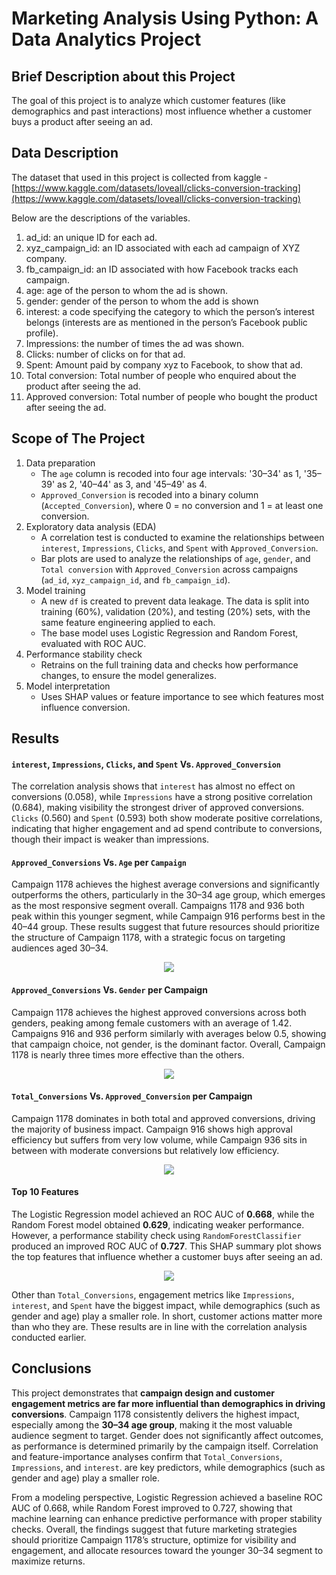 # Marketing Analysis Using Python: A Data Analytics Project

## Brief Description about this Project
The goal of this project is to analyze which customer features (like demographics and past interactions) most influence whether a customer buys a product after seeing an ad.

## Data Description
The dataset that used in this project is collected from kaggle - [https://www.kaggle.com/datasets/loveall/clicks-conversion-tracking](https://www.kaggle.com/datasets/loveall/clicks-conversion-tracking)

Below are the descriptions of the variables.

1. ad_id: an unique ID for each ad.
2. xyz_campaign_id: an ID associated with each ad campaign of XYZ company.
3. fb_campaign_id: an ID associated with how Facebook tracks each campaign.
4. age: age of the person to whom the ad is shown.
5. gender: gender of the person to whom the add is shown
6. interest: a code specifying the category to which the person’s interest belongs (interests are as mentioned in the person’s Facebook public profile).
7. Impressions: the number of times the ad was shown.
8. Clicks: number of clicks on for that ad.
9. Spent: Amount paid by company xyz to Facebook, to show that ad.
10. Total conversion: Total number of people who enquired about the product after seeing the ad.
11. Approved conversion: Total number of people who bought the product after seeing the ad.

## Scope of The Project
1. Data preparation
   - The `age` column is recoded into four age intervals: '30–34' as 1, '35–39' as 2, '40–44' as 3, and '45–49' as 4.
   - `Approved_Conversion` is recoded into a binary column (`Accepted_Conversion`), where 0 = no conversion and 1 = at least one conversion.
2. Exploratory data analysis (EDA)
   - A correlation test is conducted to examine the relationships between `interest`, `Impressions`, `Clicks`, and `Spent` with `Approved_Conversion`.
   - Bar plots are used to analyze the relationships of `age`, `gender`, and `Total conversion` with `Approved_Conversion` across campaigns (`ad_id`, `xyz_campaign_id`, and `fb_campaign_id`).
3. Model training
   - A new `df` is created to prevent data leakage. The data is split into training (60%), validation (20%), and testing (20%) sets, with the same feature engineering applied to each.
   - The base model uses Logistic Regression and Random Forest, evaluated with ROC AUC.
4. Performance stability check
   - Retrains on the full training data and checks how performance changes, to ensure the model generalizes.
5. Model interpretation
   - Uses SHAP values or feature importance to see which features most influence conversion.
  
## Results
#### `interest`, `Impressions`, `Clicks`, and `Spent` Vs. `Approved_Conversion`
The correlation analysis shows that `interest` has almost no effect on conversions (0.058), while `Impressions` have a strong positive correlation (0.684), making visibility the strongest driver of approved conversions. `Clicks` (0.560) and `Spent` (0.593) both show moderate positive correlations, indicating that higher engagement and ad spend contribute to conversions, though their impact is weaker than impressions.

#### `Approved_Conversions` Vs. `Age` per `Campaign`
Campaign 1178 achieves the highest average conversions and significantly outperforms the others, particularly in the 30–34 age group, which emerges as the most responsive segment overall. Campaigns 1178 and 936 both peak within this younger segment, while Campaign 916 performs best in the 40–44 group. These results suggest that future resources should prioritize the structure of Campaign 1178, with a strategic focus on targeting audiences aged 30–34.

<p align="center">
  <img src=image/1.png />
</p>

#### `Approved_Conversions` Vs. `Gender` per Campaign
Campaign 1178 achieves the highest approved conversions across both genders, peaking among female customers with an average of 1.42. Campaigns 916 and 936 perform similarly with averages below 0.5, showing that campaign choice, not gender, is the dominant factor. Overall, Campaign 1178 is nearly three times more effective than the others.

<p align="center">
  <img src=image/2.png />
</p>

#### `Total_Conversions` Vs. `Approved_Conversion` per Campaign
Campaign 1178 dominates in both total and approved conversions, driving the majority of business impact. Campaign 916 shows high approval efficiency but suffers from very low volume, while Campaign 936 sits in between with moderate conversions but relatively low efficiency.

<p align="center">
  <img src=image/3.png />
</p>

#### Top 10 Features

The Logistic Regression model achieved an ROC AUC of **0.668**, while the Random Forest model obtained **0.629**, indicating weaker performance. However, a performance stability check using `RandomForestClassifier` produced an improved ROC AUC of **0.727**. This SHAP summary plot shows the top features that influence whether a customer buys after seeing an ad.

<p align="center">
  <img src=image/4.png />
</p>

Other than `Total_Conversions`, engagement metrics like `Impressions`, `interest`, and `Spent` have the biggest impact, while demographics (such as gender and age) play a smaller role. In short, customer actions matter more than who they are. These results are in line with the correlation analysis conducted earlier.

## Conclusions 
This project demonstrates that **campaign design and customer engagement metrics are far more influential than demographics in driving conversions**. Campaign 1178 consistently delivers the highest impact, especially among the **30–34 age group**, making it the most valuable audience segment to target. Gender does not significantly affect outcomes, as performance is determined primarily by the campaign itself. Correlation and feature-importance analyses confirm that `Total_Conversions`, `Impressions`, and `interest`. are key predictors, while demographics (such as gender and age) play a smaller role.

From a modeling perspective, Logistic Regression achieved a baseline ROC AUC of 0.668, while Random Forest improved to 0.727, showing that machine learning can enhance predictive performance with proper stability checks. Overall, the findings suggest that future marketing strategies should prioritize Campaign 1178’s structure, optimize for visibility and engagement, and allocate resources toward the younger 30–34 segment to maximize returns.

